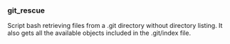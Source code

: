 <h3>git_rescue</h3>
Script bash retrieving files from a .git directory without directory listing. It also gets all the available objects included in the .git/index file.
